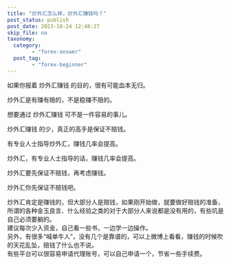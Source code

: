 ```yaml
---
title: "炒外汇怎么样，炒外汇赚钱吗？"
post_status: publish
post_date: 2023-10-24 12:48:27
skip_file: no
taxonomy:
  category:
        - "forex-answer"
  post_tag:
        - "forex-beginner"
---
```


如果你报着 炒外汇赚钱 的目的，很有可能血本无归。

炒外汇是有赚有赔的，不是稳赚不赔的。

想要通过 炒外汇赚钱 可不是一件容易的事儿。

炒外汇赚钱 的少，真正的高手是保证不赔钱。

有专业人士指导炒外汇，赚钱几率会提高。

炒外汇，有专业人士指导的话，赚钱几率会提高。

炒外汇要先保证不赔钱，再考虑赚钱。

炒外汇你先保证不赔钱吧。

炒外汇肯定是赚钱的，但大部分人是赔钱，如果刚开始做，就要做好赔钱的准备，所谓的各种金玉良言、什么经验之类的对于大部分人来说都是没有用的，有些坑是自己必须要躺的。  
建议每次少入资金，自己看一些书，一边学一边操作。  
另外，有很多“喊单牛人”，没有几个是靠谱的，可以上微博上看看，赚钱的时候吹的天花乱坠，赔钱了什么也不说。  
有些平台可以很容易申请代理账号，可以自己申请一个，节省一些手续费。

